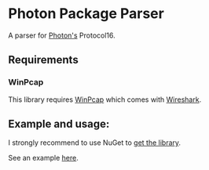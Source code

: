 # Photon Package Parser

A parser for [Photon's](https://www.photonengine.com/en-US/Photon) Protocol16.

## Requirements

### WinPcap
This library requires [WinPcap](https://www.winpcap.org/) which comes with [Wireshark](https://www.wireshark.org/).

## Example and usage:

I strongly recommend to use NuGet to [get the library](https://www.nuget.org/packages/PhotonPackageParser/).

See an example [here](https://github.com/0blu/PhotonPackageParser/blob/master/PhotonPackageParser.Example/Program.cs).
